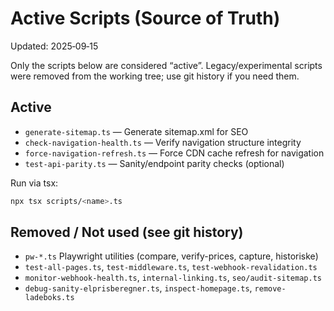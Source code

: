 # Active Scripts (Source of Truth)

Updated: 2025‑09‑15

Only the scripts below are considered “active”. Legacy/experimental scripts were removed from the working tree; use git history if you need them.

## Active

- `generate-sitemap.ts` — Generate sitemap.xml for SEO
- `check-navigation-health.ts` — Verify navigation structure integrity
- `force-navigation-refresh.ts` — Force CDN cache refresh for navigation
- `test-api-parity.ts` — Sanity/endpoint parity checks (optional)

Run via tsx:
```bash
npx tsx scripts/<name>.ts
```

## Removed / Not used (see git history)

- `pw-*.ts` Playwright utilities (compare, verify-prices, capture, historiske)
- `test-all-pages.ts`, `test-middleware.ts`, `test-webhook-revalidation.ts`
- `monitor-webhook-health.ts`, `internal-linking.ts`, `seo/audit-sitemap.ts`
- `debug-sanity-elprisberegner.ts`, `inspect-homepage.ts`, `remove-ladeboks.ts`
